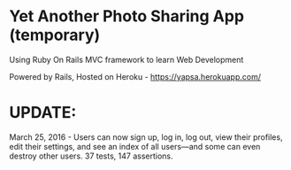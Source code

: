 # Yet Another Photo Sharing App (temporary)

Using Ruby On Rails MVC framework to learn Web Development

Powered by Rails, Hosted on Heroku - https://yapsa.herokuapp.com/

# UPDATE:

March 25, 2016 - Users can now sign up, log in, log out, view their profiles, edit their settings, and see an index of all users—and some can even destroy other users. 37 tests, 147 assertions.

 
